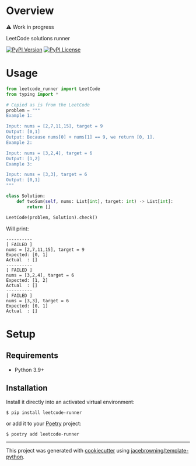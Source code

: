 # Overview

⚠️ Work in progress

LeetCode solutions runner

[![PyPI Version](https://img.shields.io/pypi/v/leetcode-runner.svg)](https://pypi.org/project/leetcode-runner)
[![PyPI License](https://img.shields.io/pypi/l/leetcode-runner.svg)](https://pypi.org/project/leetcode-runner)

# Usage

```py
from leetcode_runner import LeetCode 
from typing import *

# Copied as is from the LeetCode
problem = """
Example 1:

Input: nums = [2,7,11,15], target = 9
Output: [0,1]
Output: Because nums[0] + nums[1] == 9, we return [0, 1].
Example 2:

Input: nums = [3,2,4], target = 6
Output: [1,2]
Example 3:

Input: nums = [3,3], target = 6
Output: [0,1]
"""

class Solution:
    def twoSum(self, nums: List[int], target: int) -> List[int]:
        return []

LeetCode(problem, Solution).check()
```

Will print:

```text
----------
[ FAILED ]
nums = [2,7,11,15], target = 9
Expected: [0, 1]
Actual  : []
----------
[ FAILED ]
nums = [3,2,4], target = 6
Expected: [1, 2]
Actual  : []
----------
[ FAILED ]
nums = [3,3], target = 6
Expected: [0, 1]
Actual  : []

```

# Setup

## Requirements

* Python 3.9+

## Installation

Install it directly into an activated virtual environment:

```text
$ pip install leetcode-runner
```

or add it to your [Poetry](https://poetry.eustace.io/) project:

```text
$ poetry add leetcode-runner
```


---

This project was generated with [cookiecutter](https://github.com/audreyr/cookiecutter) using [jacebrowning/template-python](https://github.com/jacebrowning/template-python).
